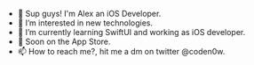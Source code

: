 - 👋 Sup guys! I'm Alex an iOS Developer.
- 👀 I’m interested in new technologies.
- 📱 I’m currently learning SwiftUI and working as iOS developer.
- 🚀 Soon on the App Store.
- 📫 How to reach me?, hit me a dm on twitter @coden0w.

<!---
coden0w/coden0w is a ✨ special ✨ repository because its `README.md` (this file) appears on your GitHub profile.
You can click the Preview link to take a look at your changes.
--->
